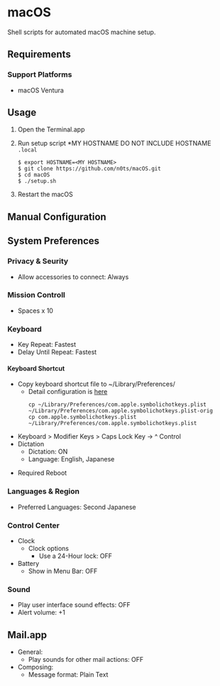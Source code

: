 macOS
===================================
Shell scripts for automated macOS machine setup.


Requirements
------------

### Support Platforms

- macOS Ventura


Usage
-----

1. Open the Terminal.app

2. Run setup script *MY HOSTNAME DO NOT INCLUDE HOSTNAME `.local`
    ```
    $ export HOSTNAME=<MY HOSTNAME>
    $ git clone https://github.com/n0ts/macOS.git
    $ cd macOS
    $ ./setup.sh
    ```

4. Restart the macOS


Manual Configuration
-----

## System Preferences

### Privacy & Seurity

- Allow accessories to connect: Always


### Mission Controll

- Spaces x 10


### Keyboard

- Key Repeat: Fastest
- Delay Until Repeat: Fastest


#### Keyboard Shortcut

- Copy keyboard shortcut file to  ~/Library/Preferences/
  - Detail configuration is [here](keyboard.md)
    ```
    cp ~/Library/Preferences/com.apple.symbolichotkeys.plist ~/Library/Preferences/com.apple.symbolichotkeys.plist-orig
    cp com.apple.symbolichotkeys.plist ~/Library/Preferences/com.apple.symbolichotkeys.plist
    ```
- Keyboard > Modifier Keys > Caps Lock Key -> ^ Control
- Dictation
  - Dictation: ON
  - Language: English, Japanese

* Required Reboot


### Languages & Region

- Preferred Languages: Second Japanese


### Control Center

- Clock
  - Clock options
    - Use a 24-Hour lock: OFF
- Battery
  - Show in Menu Bar: OFF

### Sound

- Play user interface sound effects: OFF
- Alert volume: +1


## Mail.app

- General:
  - Play sounds for other mail actions: OFF
- Composing:
  - Message format: Plain Text


